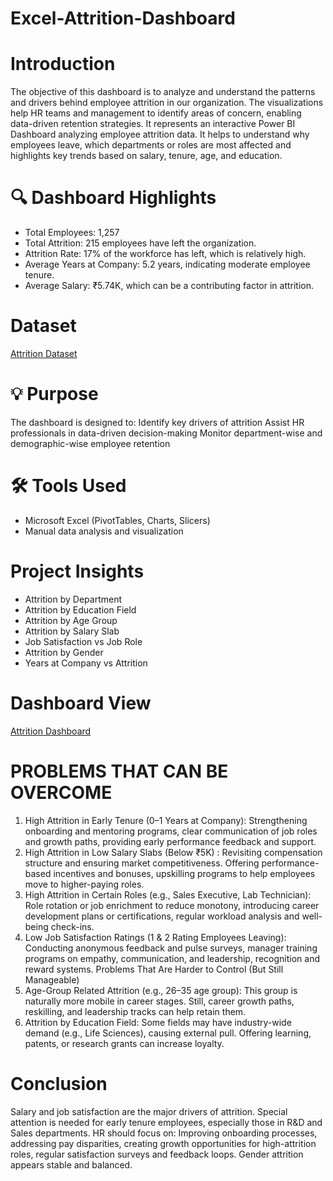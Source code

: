 # Excel-Attrition-Dashboard

# Introduction
The objective of this dashboard is to analyze and understand the patterns and drivers behind employee attrition in our organization. The visualizations help HR teams and management to identify areas of concern, enabling data-driven retention strategies. It represents an interactive Power BI Dashboard analyzing employee attrition data. It helps to  understand why employees leave, which departments or roles are most affected and highlights key trends based on salary, tenure, age, and education.

# 🔍 Dashboard Highlights
* Total Employees: 1,257
* Total Attrition: 215 employees have left the organization.
* Attrition Rate: 17% of the workforce has left, which is relatively high.
* Average Years at Company: 5.2 years, indicating moderate employee tenure.
* Average Salary: ₹5.74K, which can be a contributing factor in attrition.

# Dataset
<a href="https://github.com/VishalShetty3112/Excel-Attrition-Dashboard/blob/main/Attrition%20Excel%20Project.xlsx">Attrition Dataset</a>

# 💡 Purpose
The dashboard is designed to:
Identify key drivers of attrition
Assist HR professionals in data-driven decision-making
Monitor department-wise and demographic-wise employee retention

# 🛠 Tools Used
* Microsoft Excel (PivotTables, Charts, Slicers)
* Manual data analysis and visualization

# Project Insights
* Attrition by Department
* Attrition by Education Field
* Attrition by Age Group
* Attrition by Salary Slab
* Job Satisfaction vs Job Role
* Attrition by Gender
* Years at Company vs Attrition

 # Dashboard View
<a href="https://github.com/VishalShetty3112/Excel-Attrition-Dashboard/blob/main/Excel%20Attrition%20Dashboard%20Snapshot.png">Attrition Dashboard</a>
 
# PROBLEMS THAT CAN BE OVERCOME 
1. High Attrition in Early Tenure (0–1 Years at Company): Strengthening onboarding and mentoring programs, clear communication of job roles and growth paths, providing early performance feedback and support.
2. High Attrition in Low Salary Slabs (Below ₹5K) : Revisiting compensation structure and ensuring market competitiveness.
Offering performance-based incentives and bonuses, upskilling programs to help employees move to higher-paying roles.
3. High Attrition in Certain Roles (e.g., Sales Executive, Lab Technician): Role rotation or job enrichment to reduce monotony, introducing career development plans or certifications, regular workload analysis and well-being check-ins.
4. Low Job Satisfaction Ratings (1 & 2 Rating Employees Leaving): Conducting anonymous feedback and pulse surveys, manager training programs on empathy, communication, and leadership, recognition and reward systems.
Problems That Are Harder to Control (But Still Manageable)
5.	Age-Group Related Attrition (e.g., 26–35 age group): This group is naturally more mobile in career stages. Still, career growth paths, reskilling, and leadership tracks can help retain them.
6.	Attrition by Education Field: Some fields may have industry-wide demand (e.g., Life Sciences), causing external pull. Offering learning, patents, or research grants can increase loyalty.

# Conclusion
Salary and job satisfaction are the major drivers of attrition. Special attention is needed for early tenure employees, especially those in R&D and Sales departments. HR should focus on: Improving onboarding processes, addressing pay disparities, creating growth opportunities for high-attrition roles, regular satisfaction surveys and feedback loops. Gender attrition appears stable and balanced.
